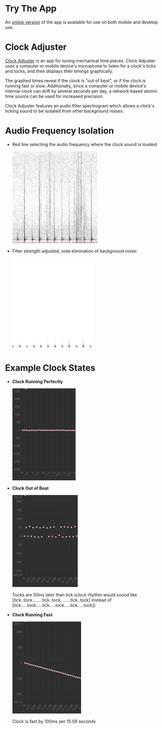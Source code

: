 # Try The App
An [online version](https://jamesmikesell.github.io/ClockAdjuster/)  of the app is available for use on both mobile and desktop use.

# Clock Adjuster
[Clock Adjuster](https://jamesmikesell.github.io/ClockAdjuster/)  is an app for tuning mechanical time pieces.  Clock Adjuster uses a computer or mobile device's microphone to listen for a clock's ticks and tocks, and then displays their timings graphically.

The graphed times reveal if the clock is "out of beat", or if the clock is running fast or slow.  Additionally, since a computer or mobile device's internal clock can drift by several seconds per day, a network based atomic time source can be used for increased precision.

Clock Adjuster features an audio filter spectrogram which allows a clock's ticking sound to be isolated from other background noises.


# Audio Frequency Isolation
- Red line selecting the audio frequency where the clock sound is loudest

   <kbd><img src="https://github.com/jamesmikesell/ClockAdjuster/blob/master/readme-files/filter-select.jpg" height="300"></kbd>
- Filter strength adjusted, note elimination of background noise:

   <kbd><img src="https://github.com/jamesmikesell/ClockAdjuster/blob/master/readme-files/filtered.jpg" height="300"></kbd>


# Example Clock States
- **Clock Running Perfectly**

   <kbd><img src="https://github.com/jamesmikesell/ClockAdjuster/blob/master/readme-files/in-beat.jpg" height="300"></kbd>
- **Clock Out of Beat** 

   <kbd><img src="https://github.com/jamesmikesell/ClockAdjuster/blob/master/readme-files/out-of-beat.jpg" height="300"></kbd>

   Tocks are 50ms later than tick (clock rhythm would sound like [tick..tock........tick..tock........tick..tock]  instead of [tick.....tock.....tick.....tock.....tick.....tock])

- **Clock Running Fast** 
   
   <kbd><img src="https://github.com/jamesmikesell/ClockAdjuster/blob/master/readme-files/fast.jpg" height="300"></kbd>

   Clock is fast by 100ms per 15.09 seconds
